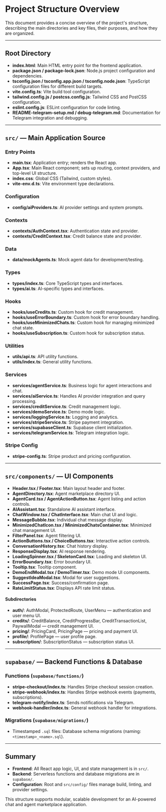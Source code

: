 # Project Structure Overview

This document provides a concise overview of the project's structure, describing the main directories and key files, their purposes, and how they are organized.

---

## Root Directory

- **index.html**: Main HTML entry point for the frontend application.
- **package.json / package-lock.json**: Node.js project configuration and dependencies.
- **tsconfig.json / tsconfig.app.json / tsconfig.node.json**: TypeScript configuration files for different build targets.
- **vite.config.ts**: Vite build tool configuration.
- **tailwind.config.js / postcss.config.js**: Tailwind CSS and PostCSS configuration.
- **eslint.config.js**: ESLint configuration for code linting.
- **README-telegram-setup.md / debug-telegram.md**: Documentation for Telegram integration and debugging.

---

## `src/` — Main Application Source

### Entry Points

- **main.tsx**: Application entry; renders the React app.
- **App.tsx**: Main React component; sets up routing, context providers, and top-level UI structure.
- **index.css**: Global CSS (Tailwind, custom styles).
- **vite-env.d.ts**: Vite environment type declarations.

### Configuration

- **config/aiProviders.ts**: AI provider settings and system prompts.

### Contexts

- **contexts/AuthContext.tsx**: Authentication state and provider.
- **contexts/CreditContext.tsx**: Credit balance state and provider.

### Data

- **data/mockAgents.ts**: Mock agent data for development/testing.

### Types

- **types/index.ts**: Core TypeScript types and interfaces.
- **types/ai.ts**: AI-specific types and interfaces.

### Hooks

- **hooks/useCredits.ts**: Custom hook for credit management.
- **hooks/useErrorBoundary.ts**: Custom hook for error boundary handling.
- **hooks/useMinimizedChats.ts**: Custom hook for managing minimized chat state.
- **hooks/useSubscription.ts**: Custom hook for subscription status.

### Utilities

- **utils/api.ts**: API utility functions.
- **utils/index.ts**: General utility functions.

### Services

- **services/agentService.ts**: Business logic for agent interactions and chat.
- **services/aiService.ts**: Handles AI provider integration and query processing.
- **services/creditService.ts**: Credit management logic.
- **services/demoService.ts**: Demo mode logic.
- **services/loggingService.ts**: Logging and analytics.
- **services/stripeService.ts**: Stripe payment integration.
- **services/supabaseClient.ts**: Supabase client initialization.
- **services/telegramService.ts**: Telegram integration logic.

### Stripe Config

- **stripe-config.ts**: Stripe product and pricing configuration.

---

## `src/components/` — UI Components

- **Header.tsx / Footer.tsx**: Main layout header and footer.
- **AgentDirectory.tsx**: Agent marketplace directory UI.
- **AgentCard.tsx / AgentActionButton.tsx**: Agent listing and action controls.
- **AIAssistant.tsx**: Standalone AI assistant interface.
- **ChatWindow.tsx / ChatInterface.tsx**: Main chat UI and logic.
- **MessageBubble.tsx**: Individual chat message display.
- **MinimizedChatIcon.tsx / MinimizedChatsContainer.tsx**: Minimized chat management UI.
- **FilterPanel.tsx**: Agent filtering UI.
- **ActionButtons.tsx / ChoiceButtons.tsx**: Interactive action controls.
- **ConversationHistory.tsx**: Chat history display.
- **ResponseDisplay.tsx**: AI response rendering.
- **LoadingSpinner.tsx / SkeletonCard.tsx**: Loading and skeleton UI.
- **ErrorBoundary.tsx**: Error boundary UI.
- **Tooltip.tsx**: Tooltip component.
- **DemoEndModal.tsx / DemoTimer.tsx**: Demo mode UI components.
- **SuggestIdeaModal.tsx**: Modal for user suggestions.
- **SuccessPage.tsx**: Success/confirmation page.
- **RateLimitStatus.tsx**: Displays API rate limit status.

#### Subdirectories

- **auth/**: AuthModal, ProtectedRoute, UserMenu — authentication and user menu UI.
- **credits/**: CreditBalance, CreditProgressBar, CreditTransactionList, PaywallModal — credit management UI.
- **pricing/**: PricingCard, PricingPage — pricing and payment UI.
- **profile/**: ProfilePage — user profile page.
- **subscription/**: SubscriptionStatus — subscription status UI.

---

## `supabase/` — Backend Functions & Database

### Functions (`supabase/functions/`)

- **stripe-checkout/index.ts**: Handles Stripe checkout session creation.
- **stripe-webhook/index.ts**: Handles Stripe webhook events (payments, subscriptions).
- **telegram-notify/index.ts**: Sends notifications via Telegram.
- **webhook-handler/index.ts**: General webhook handler for integrations.

### Migrations (`supabase/migrations/`)

- Timestamped `.sql` files: Database schema migrations (naming: `<timestamp>_<name>.sql`).

---

## Summary

- **Frontend**: All React app logic, UI, and state management is in `src/`.
- **Backend**: Serverless functions and database migrations are in `supabase/`.
- **Configuration**: Root and `src/config/` files manage build, linting, and provider settings.

This structure supports modular, scalable development for an AI-powered chat and agent marketplace application.
